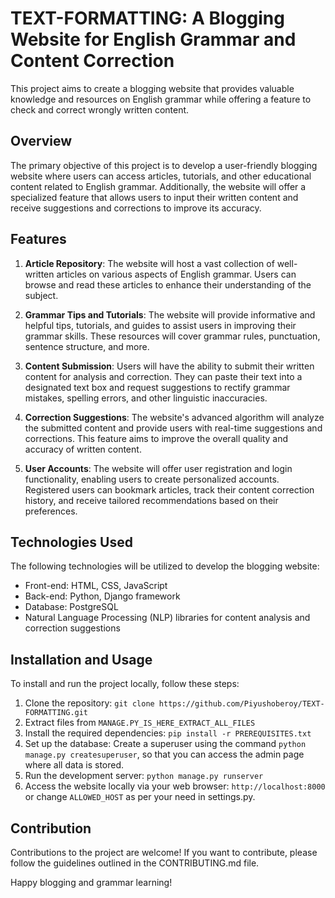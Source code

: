 # TEXT-FORMATTING: A Blogging Website for English Grammar and Content Correction

This project aims to create a blogging website that provides valuable knowledge and resources on English grammar while offering a feature to check and correct wrongly written content.

## Overview

The primary objective of this project is to develop a user-friendly blogging website where users can access articles, tutorials, and other educational content related to English grammar. Additionally, the website will offer a specialized feature that allows users to input their written content and receive suggestions and corrections to improve its accuracy.

## Features

1. **Article Repository**: The website will host a vast collection of well-written articles on various aspects of English grammar. Users can browse and read these articles to enhance their understanding of the subject.

2. **Grammar Tips and Tutorials**: The website will provide informative and helpful tips, tutorials, and guides to assist users in improving their grammar skills. These resources will cover grammar rules, punctuation, sentence structure, and more.

3. **Content Submission**: Users will have the ability to submit their written content for analysis and correction. They can paste their text into a designated text box and request suggestions to rectify grammar mistakes, spelling errors, and other linguistic inaccuracies.

4. **Correction Suggestions**: The website's advanced algorithm will analyze the submitted content and provide users with real-time suggestions and corrections. This feature aims to improve the overall quality and accuracy of written content.

5. **User Accounts**: The website will offer user registration and login functionality, enabling users to create personalized accounts. Registered users can bookmark articles, track their content correction history, and receive tailored recommendations based on their preferences.

## Technologies Used

The following technologies will be utilized to develop the blogging website:

- Front-end: HTML, CSS, JavaScript
- Back-end: Python, Django framework
- Database: PostgreSQL
- Natural Language Processing (NLP) libraries for content analysis and correction suggestions

## Installation and Usage

To install and run the project locally, follow these steps:

1. Clone the repository: `git clone https://github.com/Piyushoberoy/TEXT-FORMATTING.git`
2. Extract files from `MANAGE.PY_IS_HERE_EXTRACT_ALL_FILES`
3. Install the required dependencies: `pip install -r PREREQUISITES.txt`
4. Set up the database: Create a superuser using the command `python manage.py createsuperuser`, so that you can access the admin page where all data is stored.
5. Run the development server: `python manage.py runserver`
6. Access the website locally via your web browser: `http://localhost:8000` or change `ALLOWED_HOST` as per your need in settings.py.

## Contribution

Contributions to the project are welcome! If you want to contribute, please follow the guidelines outlined in the CONTRIBUTING.md file.

Happy blogging and grammar learning!
